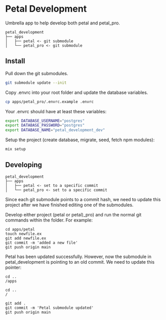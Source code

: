 # Petal Development

Umbrella app to help develop both petal and petal_pro.

```
petal_development
├── apps
│   ├── petal <- git submodule
│   └── petal_pro <- git submodule
```

## Install

Pull down the git submodules.

```bash
git submodule update --init
```

Copy .envrc into your root folder and update the database variables.

```bash
cp apps/petal_pro/.envrc.example .envrc
```

Your .envrc should have at least these variables:

```bash
export DATABASE_USERNAME="postgres"
export DATABASE_PASSWORD="postgres"
export DATABASE_NAME="petal_development_dev"
```

Setup the project (create database, migrate, seed, fetch npm modules):

```bash
mix setup
```

## Developing

```
petal_development
├── apps
│   ├── petal <- set to a specific commit
│   └── petal_pro <- set to a specific commit
```

Since each git submodule points to a commit hash, we need to update this project after we have finished editing one of the submodules.

Develop either project (petal or petal)_pro) and run the normal git commands within the folder. For example:

```
cd apps/petal
touch newfile.ex
git add newfile.ex
git commit -m 'added a new file'
git push origin main
```

Petal has been updated successfully. However, now the submodule in petal_development is pointing to an old commit. We need to update this pointer:

```
cd ..
/apps

cd ..
/

git add .
git commit -m 'Petal submodule updated'
git push origin main
```
